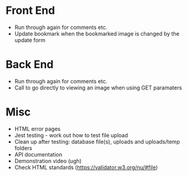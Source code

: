 # Front End

- Run through again for comments etc.
- Update bookmark when the bookmarked image is changed by the update form

# Back End

- Run through again for comments etc.
- Call to go directly to viewing an image when using GET paramaters

# Misc

- HTML error pages
- Jest testing - work out how to test file upload
- Clean up after testing: database file(s), uploads and uploads/temp folders
- API documentation
- Demonstration video (ugh)
- Check HTML standards (https://validator.w3.org/nu/#file)
